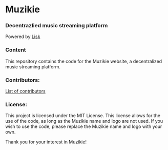 # Muzikie
### Decentrazlied music streaming platform
Powered by [Lisk](https://lisk.com)


### Content
This repository contains the code for the Muzikie website, a decentralized music streaming platform.


### Contributors:
[List of contributors](https://github.com/muzikie/website/graphs/contributors)


### License:

This project is licensed under the MIT License. This license allows for the use of the code, as long as the Muzikie name and logo are not used. If you wish to use the code, please replace the Muzikie name and logo with your own.


Thank you for your interest in Muzikie!
